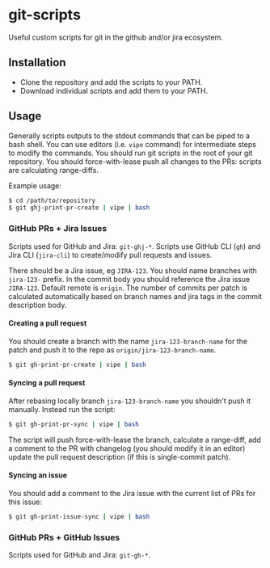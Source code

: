 # git-scripts

Useful custom scripts for git in the github and/or jira ecosystem.

## Installation

- Clone the repository and add the scripts to your PATH.
- Download individual scripts and add them to your PATH.

## Usage

Generally scripts outputs to the stdout commands that can be piped to a bash
shell. You can use editors (i.e. `vipe` command) for intermediate steps to
modify the commands. You should run git scripts in the root of your git
repository. You should force-with-lease push all changes to the PRs: scripts
are calculating range-diffs.

Example usage:

```bash
$ cd /path/to/repository
$ git ghj-print-pr-create | vipe | bash
```

### GitHub PRs + Jira Issues

Scripts used for GitHub and Jira: `git-ghj-*`. Scripts use GitHub CLI
(`gh`) and Jira CLI (`jira-cli`) to create/modify pull requests and issues.

There should be a Jira issue, eg `JIRA-123`. You should name branches with
`jira-123-` prefix. In the commit body you should reference the Jira issue
`JIRA-123`. Default remote is `origin`. The number of commits per patch is
calculated automatically based on branch names and jira tags in the commit
description body.

#### Creating a pull request

You should create a branch with the name `jira-123-branch-name` for the patch
and push it to the repo as `origin/jira-123-branch-name`.

```bash
$ git gh-print-pr-create | vipe | bash
```

#### Syncing a pull request

After rebasing locally branch `jira-123-branch-name` you shouldn't push it
manually. Instead run the script:

```bash
$ git gh-print-pr-sync | vipe | bash
```

The script will push force-with-lease the branch, calculate a range-diff,
add a comment to the PR with changelog (you should modify it in an editor)
update the pull request description (if this is single-commit patch).

#### Syncing an issue

You should add a comment to the Jira issue with the current list of PRs for
this issue:

```bash
$ git gh-print-issue-sync | vipe | bash
```

### GitHub PRs + GitHub Issues

Scripts used for GitHub and Jira: `git-gh-*`.

